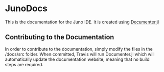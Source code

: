 # JunoDocs

This is the documentation for the Juno IDE. It is created using [Documenter.jl](https://github.com/JuliaDocs/Documenter.jl)

## Contributing to the Documentation

In order to contribute to the documentation, simply modify the files in the /docs/src
folder. When committed, Travis will run Documenter.jl which will automatically
update the documentation website, meaning that no build steps are required.
